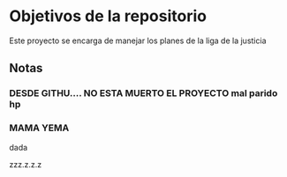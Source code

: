 # Objetivos de la repositorio

Este proyecto se encarga de manejar los planes de la liga de la justicia


## Notas


### DESDE GITHU.... NO ESTA MUERTO EL PROYECTO mal parido hp 

### MAMA YEMA 
dada

zzz.z.z.z

